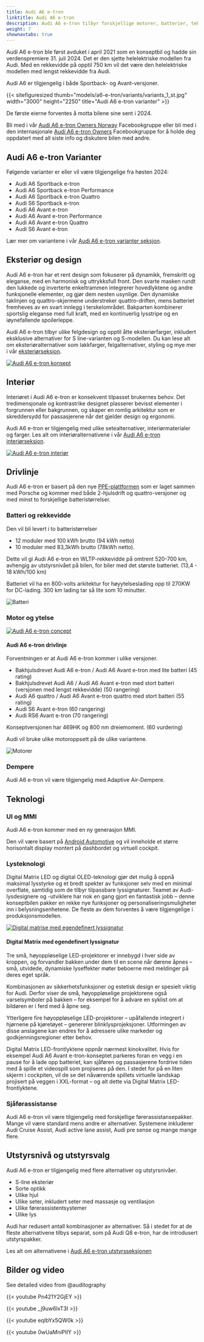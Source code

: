 ```yaml
---
title: Audi A6 e-tron
linktitle: Audi A6 e-tron
description: Audi A6 e-tron tilbyr forskjellige motorer, batterier, teknologi og designalternativer, med en rekkevidde på opptil 750 km.
weight: 7
shownavtabs: true
---
```

<!-- markdownlint-disable MD033 -->

Audi A6 e-tron ble først avduket i april 2021 som en konseptbil og hadde sin verdenspremiere 31. juli 2024. Det er den sjette helelektriske modellen fra Audi. Med en rekkevidde på opptil 750 km vil det være den helelektriske modellen med lengst rekkevidde fra Audi.

Audi A6 er tilgjengelig i både Sportback- og Avant-versjoner.

{{< sitefiguresized thumb="models/a6-e-tron/variants/variants_1_st.jpg" width="3000" height="2250" title="Audi A6 e-tron varianter" >}}

De første eierne forventes å motta bilene sine sent i 2024.

Bli med i vår [Audi A6 e-tron Owners Norway](https://www.facebook.com/groups/752306502112784) Facebookgruppe eller bli med i den internasjonale [Audi A6 e-tron Owners](https://www.facebook.com/groups/5590477234297637) Facebookgruppe for å holde deg oppdatert med all siste info og diskutere bilen med andre.

## Audi A6 e-tron Varianter

Følgende varianter er eller vil være tilgjengelige fra høsten 2024:

- Audi A6 Sportback e-tron
- Audi A6 Sportback e-tron Performance
- Audi A6 Sportback e-tron Quattro
- Audi S6 Sportback e-tron
- Audi A6 Avant e-tron
- Audi A6 Avant e-tron Performance
- Audi A6 Avant e-tron Quattro
- Audi S6 Avant e-tron

Lær mer om variantene i vår [Audi A6 e-tron varianter seksjon](variants/).

## Eksteriør og design

Audi A6 e-tron har et rent design som fokuserer på dynamikk, fremskritt og eleganse, med en harmonisk og uttrykksfull front. Den svarte masken rundt den lukkede og inverterte enkeltrammen integrerer hovedlyktene og andre funksjonelle elementer, og gjør dem nesten usynlige. Den dynamiske taklinjen og quattro-skjermene understreker quattro-driften, mens batteriet fremheves av en svart innlegg i terskelområdet. Bakparten kombinerer sportslig eleganse med full kraft, med en kontinuerlig lysstripe og en iøynefallende spoilerleppe.

Audi A6 e-tron tilbyr ulike felgdesign og opptil åtte eksteriørfarger, inkludert eksklusive alternativer for S line-varianten og S-modellen. Du kan lese alt om eksteriøralternativer som lakkfarger, felgalternativer, styling og mye mer i vår [eksteriørseksjon](exterior/).

<a href="exterior"><img src="https://media.electrichasgoneaudi.net/multimedia/models/a6-e-tron/exterior/paint/malpeloblue_4_st.jpg" class="img-fluid" alt="Audi A6 e-tron konsept" title="Audi A6 e-tron konsept"></a>

## Interiør

Interiøret i Audi A6 e-tron er konsekvent tilpasset brukernes behov. Det tredimensjonale og kontrastrike designet plasserer bevisst elementer i forgrunnen eller bakgrunnen, og skaper en romlig arkitektur som er skreddersydd for passasjerene når det gjelder design og ergonomi.

Audi A6 e-tron er tilgjengelig med ulike setealternativer, interiørmaterialer og farger. Les alt om interiøralternativene i vår [Audi A6 e-tron interiørseksjon](interior/).

<a href="interior"><img src="https://media.electrichasgoneaudi.net/multimedia/models/a6-e-tron/interior/seats/seatconfig_pwo_2_st.jpg" class="img-fluid" alt="Audi A6 e-tron interiør" title="Audi A6 e-tron interiør"></a>


## Drivlinje

Audi A6 e-tron er basert på den nye [PPE-plattformen](../../technology/bev-platforms/ppe/) som er laget sammen med Porsche og kommer med både 2-hjulsdrift og quattro-versjoner og med minst to forskjellige batteristørrelser.

### Batteri og rekkevidde

Den vil bli levert i to batteristørrelser

- 12 moduler med 100 kWh brutto (94 kWh netto)
- 10 moduler med 83,3kWh brutto (78kWh netto).

Dette vil gi Audi A6 e-tron en WLTP-rekkevidde på omtrent 520-700 km, avhengig av utstyrsnivået på bilen, for biler med det største batteriet. (13,4 - 18 kWh/100 km)

Batteriet vil ha en 800-volts arkitektur for høyytelseslading opp til 270KW for DC-lading. 300 km lading tar så lite som 10 minutter.

![Batteri](https://media.electrichasgoneaudi.net/multimedia/models/a6-e-tron/battery.png "Audi A6 e-tron batteri med 12 moduler og 100kWh brutto")

### Motor og ytelse

<figur>
    <a href="https://media.electrichasgoneaudi.net/multimedia/technology/bev-platforms/ppe/drivetrain.jpgg">
        <img src="https://media.electrichasgoneaudi.net/multimedia/technology/bev-platforms/ppe/drivetrains.jpg" class="img-fluid" alt="Audi A6 e-tron concept" title="Audi A6 e-tron concept">
    </a>
     <figcaption><h4>Audi A6 e-tron drivlinje</h4></figcaption>
</figur>

Forventningen er at Audi A6 e-tron kommer i ulike versjoner.

- Bakhjulsdrevet Audi A6 e-tron / Audi A6 Avant e-tron med lite batteri (45 rating)
- Bakhjulsdrevet Audi A6 / Audi A6 Avant e-tron med stort batteri (versjonen med lengst rekkevidde) (50 rangering)
- Audi A6 quattro / Audi A6 Avant e-tron quattro med stort batteri (55 rating)
- Audi S6 Avant e-tron (60 rangering)
- Audi RS6 Avant e-tron (70 rangering)

Konseptversjonen har 469HK og 800 nm dreiemoment. (60 vurdering)

Audi vil bruke ulike motoroppsett på de ulike variantene.

![Motorer](https://media.electrichasgoneaudi.net/multimedia/models/a6-e-tron/motors.jpg "Motorer for Audi A6 e-tron")

### Dempere

Audi A6 e-tron vil være tilgjengelig med Adaptive Air-Dempere.

## Teknologi

### UI og MMI

Audi A6 e-tron kommer med en ny generasjon MMI.

Den vil være basert på [Android Automotive](https://source.android.com/devices/automotive/start/what_automotive) og vil inneholde
et større horisontalt display montert på dashbordet og virtuell cockpit.

### Lysteknologi

Digital Matrix LED og digital OLED-teknologi gjør det mulig å oppnå maksimal lysstyrke og et bredt spekter av funksjoner selv med en minimal overflate, samtidig som de tilbyr tilpassbare lyssignaturer. Teamet av Audi-lysdesignere og -utviklere har nok en gang gjort en fantastisk jobb – denne konseptbilen pakker en rekke nye funksjoner og personaliseringsmuligheter inn i belysningsenhetene. De fleste av dem forventes å være tilgjengelige i produksjonsmodellen.

<figur>
    <a href="https://media.electrichasgoneaudi.net/multimedia/models/a6-e-tron/a6-etron-8.jpg">
        <img src="https://media.electrichasgoneaudi.net/multimedia/models/a6-e-tron/a6-etron-8s.jpg" class="img-fluid" alt="Digital matrise med egendefinert lyssignatur" title="Digital matrise med tilpasset lyssignatur">
    </a>
    <figcaption><h4>Digital Matrix med egendefinert lyssignatur</h4></figcaption>
</figur>

Tre små, høyoppløselige LED-projektorer er innebygd i hver side av kroppen, og forvandler bakken under dem til en scene når dørene åpnes – små, utvidede, dynamiske lyseffekter møter beboerne med meldinger på deres eget språk.

Kombinasjonen av sikkerhetsfunksjoner og estetisk design er spesielt viktig for Audi. Derfor viser de små, høyoppløselige projektorene også varselsymboler på bakken – for eksempel for å advare en syklist om at bildøren er i ferd med å åpne seg.

Ytterligere fire høyoppløselige LED-projektorer – upåfallende integrert i hjørnene på kjøretøyet – genererer blinklysprojeksjoner. Utformingen av disse anslagene kan endres for å adressere ulike markeder og godkjenningsregioner etter behov.

Digital Matrix LED-frontlyktene oppnår nærmest kinokvalitet. Hvis for eksempel Audi A6 Avant e-tron-konseptet parkeres foran en vegg i en pause for å lade opp batteriet, kan sjåføren og passasjerene fordrive tiden med å spille et videospill som projiseres på den. I stedet for på en liten skjerm i cockpiten, vil de se det nåværende spillets virtuelle landskap projisert på veggen i XXL-format – og alt dette via Digital Matrix LED-frontlyktene.

### Sjåførassistanse

Audi A6 e-tron vil være tilgjengelig med forskjellige førerassistansepakker. Mange vil være standard mens andre er alternativer.
Systemene inkluderer Audi Cruise Assist, Audi active lane assist, Audi pre sense og mange mange flere.

## Utstyrsnivå og utstyrsvalg

Audi A6 e-tron er tilgjengelig med flere alternativer og utstyrsnivåer.

- S-line eksteriør
- Sorte optikk
- Ulike hjul
- Ulike seter, inkludert seter med massasje og ventilasjon
- Ulike førerassistentsystemer
- Ulike lys

Audi har redusert antall kombinasjoner av alternativer. Så i stedet for at de fleste alternativene tilbys separat, som på Audi Q8 e-tron, har de introdusert utstyrspakker.

Les alt om alternativene i [Audi A6 e-tron utstyrsseksjonen](optionguide)

## Bilder og video

See detailed video from @auditography

<p>
{{< youtube Pn421Y2GjEY >}}
</p>

<p>
{{< youtube _j9uw6lxT3I >}}
</p>

<p>
{{< youtube eqIbYx5QW0k >}}
</p

<p>
{{< youtube 0wUaMniPIIY >}}
</p>
